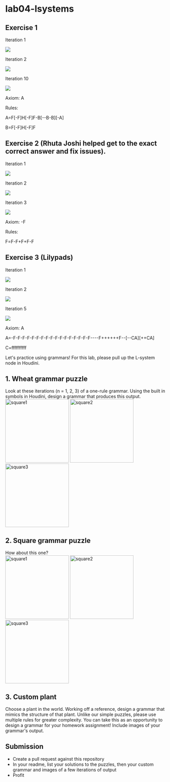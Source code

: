 # lab04-lsystems


## Exercise 1 

Iteration 1

![](ex1it1.png)

Iteration 2

![](ex1it2.png)

Iteration 10

![](ex1it10.png)

Axiom: A


Rules:


A=F[-F]H[-F]F-B[--B-B][-A]


B=F[-F]H[-F]F

## Exercise 2 (Rhuta Joshi helped get to the exact correct answer and fix issues).

Iteration 1

![](ex2it1.png)

Iteration 2

![](ex2it2.png)

Iteration 3

![](ex2it3.png)

Axiom: -F


Rules:


F=F-F+F+F-F

## Exercise 3 (Lilypads)

Iteration 1

![](ex3it1.png)

Iteration 2

![](ex3it2.png)

Iteration 5

![](ex3it5.png)

Axiom: A


A=-F-F-F-F-F-F-F-F-F-F-F-F-F-F-F-F-F----F++++++F--[--CA][++CA]


C=ffffffffff


Let's practice using grammars! For this lab, please pull up the L-system node in Houdini.

## 1. Wheat grammar puzzle
Look at these iterations (n = 1, 2, 3) of a one-rule grammar. Using the built in symbols in Houdini, design a grammar that produces this output.\
<img width="200" alt="square1" src="https://user-images.githubusercontent.com/1758825/193949661-a3a0e1f7-7d68-4b9e-8384-d9991e1e9fd2.png">
<img width="200" alt="square2" src="https://user-images.githubusercontent.com/1758825/193949853-cf2306b3-3537-4c24-91b5-0a3083bc87c0.png">
<img width="200" alt="square3" src="https://user-images.githubusercontent.com/1758825/193949859-5e432b4b-f18d-48b5-a9e9-8d7dba255955.png">

## 2. Square grammar puzzle
How about this one?\
<img width="200" alt="square1" src="https://user-images.githubusercontent.com/1758825/193949895-87cdfb43-da7c-4867-ab1b-107e1ba9d2a7.png">
<img width="200" alt="square2" src="https://user-images.githubusercontent.com/1758825/193949904-a9cdfe0f-319e-4ca8-9935-dd338217a7cf.png">
<img width="200" alt="square3" src="https://user-images.githubusercontent.com/1758825/193949910-928e5993-ce26-4681-80f8-ffeb54be4dcf.png">

## 3. Custom plant
Choose a plant in the world. Working off a reference, design a grammar that mimics the structure of that plant. Unlike our simple puzzles, please use multiple rules for greater complexity. You can take this as an opportunity to design a grammar for your homework assignment! Include images of your grammar's output.

## Submission
- Create a pull request against this repository
- In your readme, list your solutions to the puzzles, then your custom grammar and images of a few iterations of output
- Profit
